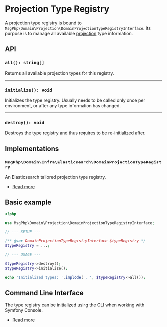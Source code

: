 # Projection Type Registry

A projection type registry is bound to `MsgPhp\Domain\Projection\DomainProjectionTypeRegistryInterface`.
Its purpose is to manage all available [projection](models.md) type information.

## API

### `all(): string[]`

Returns all available projection types for this registry.

---

### `initialize(): void`

Initializes the type registry. Usually needs to be called only once per environment, or after any type information has
changed.

---

### `destroy(): void`

Destroys the type registry and thus requires to be re-initialized after.

## Implementations

### `MsgPhp\Domain\Infra\Elasticsearch\DomainProjectionTypeRegistry`

An Elasticsearch tailored projection type registry.

- [Read more](../infrastructure/elasticsearch.md#domain-projection-type-registry)

## Basic example

```php
<?php

use MsgPhp\Domain\Projection\DomainProjectionTypeRegistryInterface;

// --- SETUP ---

/** @var DomainProjectionTypeRegistryInterface $typeRegistry */
$typeRegistry = ...;

// --- USAGE ---

$typeRegistry->destroy();
$typeRegistry->initialize();

echo 'Initialized types: '.implode(', ', $typeRegistry->all());
```

## Command Line Interface

The type registry can be initialized using the CLI when working with Symfony Console.

- [Read more](../infrastructure/symfony-console.md#initializedomainprojectiontypescommand)
